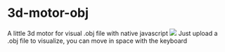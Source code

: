 # 3d-motor-obj
A little 3d motor for visual .obj file with native javascript
<img src="https://i.ibb.co/QHbqZbz/demo-3d-motor.png">
Just upload a .obj file to visualize, you can move in space with the keyboard
